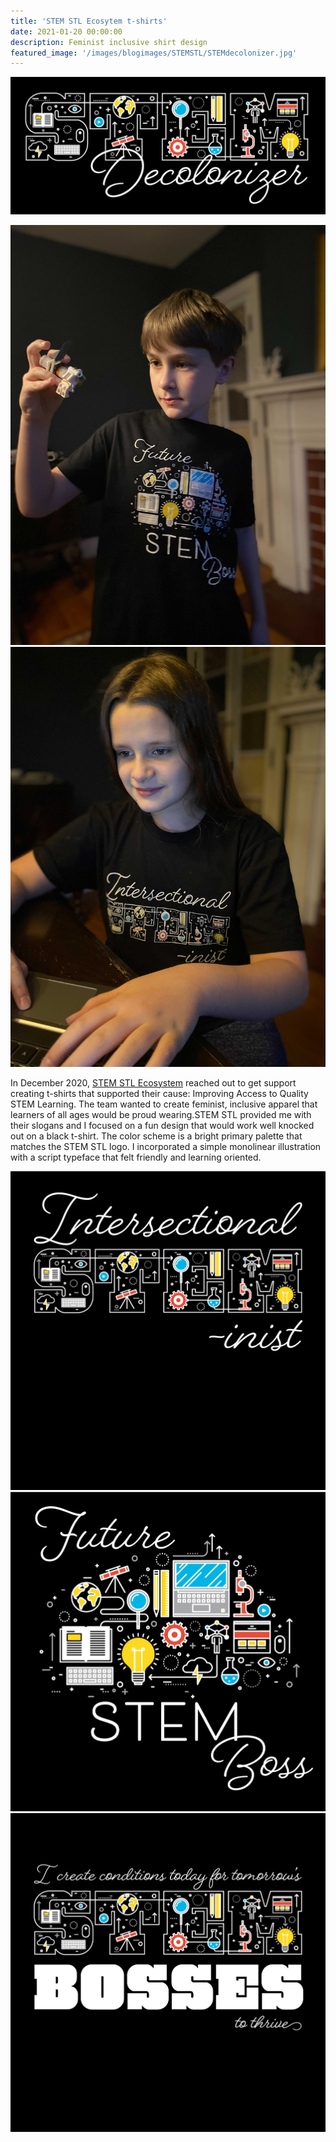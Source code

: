 ```yaml
---
title: 'STEM STL Ecosytem t-shirts'
date: 2021-01-20 00:00:00
description: Feminist inclusive shirt design
featured_image: '/images/blogimages/STEMSTL/STEMdecolonizer.jpg'
---
```


![](/images/blogimages/STEMSTL/STEMdecolonizer.jpg)

<div class="gallery" data-columns="2">
	<img src="/images/blogimages/STEMSTL/ollie.jpg">
	<img src="/images/blogimages/STEMSTL/maddie.jpg">
	</div>

In December 2020, [STEM STL Ecosystem](https://www.https://stemstl.org/) reached out to get support creating t-shirts that supported their cause: Improving Access to Quality STEM Learning. The team wanted to create feminist, inclusive apparel that learners of all ages would be proud wearing.STEM STL provided me with their slogans and I focused on a fun design that would work well knocked out on a black t-shirt. The color scheme is a bright primary palette that matches the STEM STL logo. I incorporated a simple monolinear illustration with a script typeface that felt friendly and learning oriented.

<div class="gallery" data-columns="3">
	<img src="/images/blogimages/STEMSTL/STEMIntersection.jpg">
	<img src="/images/blogimages/STEMSTL/FutureSTEMboss.jpg">
	<img src="/images/blogimages/STEMSTL/STEMbossthrive.jpg">	
	</div>